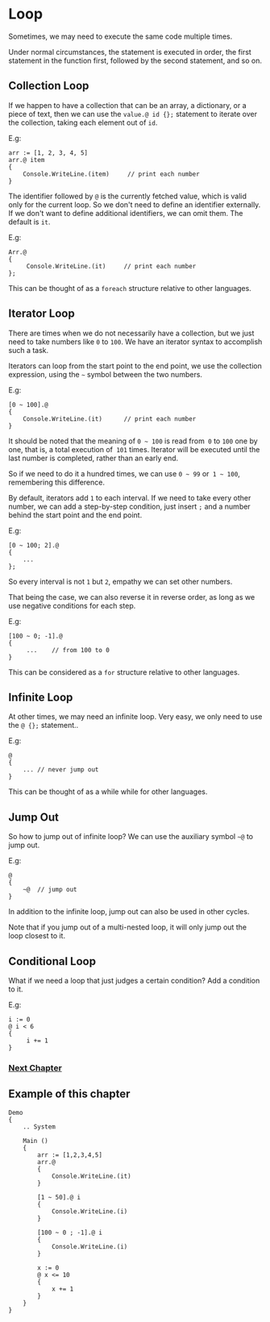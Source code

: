 # Loop
Sometimes, we may need to execute the same code multiple times.

Under normal circumstances, the statement is executed in order, the first statement in the function first, followed by the second statement, and so on.
## Collection Loop
If we happen to have a collection that can be an array, a dictionary, or a piece of text, then we can use the `value.@ id {};` statement to iterate over the collection, taking each element out of `id`.

E.g:
```
arr := [1, 2, 3, 4, 5]
arr.@ item
{
    Console.WriteLine.(item)     // print each number
}
```
The identifier followed by `@` is the currently fetched value, which is valid only for the current loop. So we don't need to define an identifier externally.
If we don't want to define additional identifiers, we can omit them. The default is `it`.

E.g:
```
Arr.@
{
     Console.WriteLine.(it)     // print each number
};
```

This can be thought of as a `foreach` structure relative to other languages.
## Iterator Loop
There are times when we do not necessarily have a collection, but we just need to take numbers like `0` to `100`. We have an iterator syntax to accomplish such a task.

Iterators can loop from the start point to the end point, we use the collection expression, using the `~` symbol between the two numbers.

E.g:
```
[0 ~ 100].@
{
    Console.WriteLine.(it)      // print each number
}
```
It should be noted that the meaning of `0 ~ 100` is read from` 0` to `100` one by one, that is, a total execution of` 101` times. Iterator will be executed until the last number is completed, rather than an early end.

So if we need to do it a hundred times, we can use `0 ~ 99` or` 1 ~ 100`, remembering this difference.

By default, iterators add `1` to each interval. If we need to take every other number, we can add a step-by-step condition, just insert `;` and a number behind the start point and the end point.

E.g:
```
[0 ~ 100; 2].@
{
    ...
};
```
So every interval is not `1` but `2`, empathy we can set other numbers.

That being the case, we can also reverse it in reverse order, as long as we use negative conditions for each step.

E.g:
```
[100 ~ 0; -1].@
{
     ...    // from 100 to 0
}
```

This can be considered as a `for` structure relative to other languages.
## Infinite Loop
At other times, we may need an infinite loop. Very easy, we only need to use the `@ {};` statement..

E.g:
```
@
{
    ... // never jump out
}
```
This can be thought of as a while while for other languages.
## Jump Out
So how to jump out of infinite loop? We can use the auxiliary symbol `~@` to jump out.

E.g:
```
@
{
    ~@  // jump out
}
```
In addition to the infinite loop, jump out can also be used in other cycles.

Note that if you jump out of a multi-nested loop, it will only jump out the loop closest to it.
## Conditional Loop
What if we need a loop that just judges a certain condition?
Add a condition to it.

E.g:
```
i := 0
@ i < 6
{
     i += 1
}
```

### [Next Chapter](function-type.md)

## Example of this chapter
```
Demo
{
    .. System

    Main ()
    {
        arr := [1,2,3,4,5]
        arr.@ 
        {
            Console.WriteLine.(it)
        }

        [1 ~ 50].@ i
        {
            Console.WriteLine.(i)
        }

        [100 ~ 0 ; -1].@ i
        {
            Console.WriteLine.(i)
        }

        x := 0
        @ x <= 10
        {
            x += 1
        }
    }
}
```